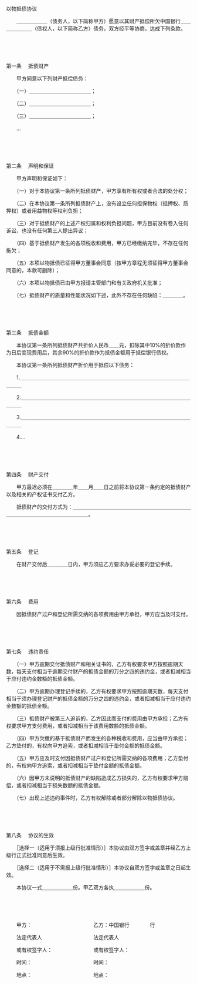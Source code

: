 



以物抵债协议



 

　　＿＿＿＿＿＿（债务人，以下简称甲方）愿意以其财产抵偿所欠中国银行＿＿＿＿＿＿＿（债权人，以下简称乙方）债务，双方经平等协商，达成下列条款。

　　

　　

第一条
　抵债财产

　　甲方同意以下列财产抵偿债务：

　　（一）＿＿＿＿＿＿＿＿＿＿＿＿；

　　（二）＿＿＿＿＿＿＿＿＿＿＿＿；

　　（三）＿＿＿＿＿＿＿＿＿＿＿＿；

　　…

　　

　　

第二条
　声明和保证

　　甲方声明和保证如下：

　　（一）对于本协议第一条所列抵债财产，甲方享有所有权或者合法的处分权；

　　（二）在本协议第一条所列抵债财产上，没有设立任何担保物权（抵押权、质押权）或者用益物权等权利负担；

　　（三）对于抵债财产的上述产权归属和权利负担问题，甲方目前没有卷入任何诉讼，也没有任何第三人提出异议；

　　（四）基于抵债财产发生的各项税收和费用，甲方已经缴纳完毕，不存在任何拖欠；

　　（五）本项以物抵债已征得甲方董事会同意（按甲方章程无须征得甲方董事会同意的，本款可删除）；

　　（六）本项以物抵债已由甲方报请主管部门和有关政府机关批准；

　　（七）抵债财产的质量和性能状况如下述，此外不存在任何缺陷：＿＿＿＿。

　　

　　

第三条
　抵债金额

　　本协议第一条所列抵债财产共折价人民币＿＿元，扣除其中10%的折价款作为日后变现费用后，其余90%的折价款作为抵债金额用于抵偿银行债权。

　　本协议第一条所列抵债财产折价用于抵偿以下债务：

　　1.＿＿＿＿＿＿＿＿＿＿＿＿＿＿＿＿＿＿＿＿＿＿＿＿＿＿＿＿＿＿＿＿＿＿＿＿

　　2.＿＿＿＿＿＿＿＿＿＿＿＿＿＿＿＿＿＿＿＿＿＿＿＿＿＿＿＿＿＿＿＿＿＿＿＿

　　3.＿＿＿＿＿＿＿＿＿＿＿＿＿＿＿＿＿＿＿＿＿＿＿＿＿＿＿＿＿＿＿＿＿＿＿＿

　　4.…

　　

　　

第四条
　财产交付

　　甲方最迟必须在＿＿＿＿年＿＿月＿＿日之前将本协议第一条约定的抵债财产以及相关的产权证书交付乙方。

　　抵债财产的交付方式为：＿＿＿＿＿＿＿＿＿＿＿＿＿＿＿＿＿＿＿＿＿＿＿＿＿＿＿＿＿＿＿＿＿＿＿＿＿＿＿。

　　

　　

第五条
　登记

　　在财产交付后＿＿＿＿日内，甲方须应乙方要求办妥必要的登记手续。

　　

　　

第六条
　费用

　　因抵债财产过户和登记所需交纳的各项费用由甲方承担，甲方应当及时支付。

　　

　　

第七条
　违约责任

　　（一）甲方逾期交付抵债财产和相关证书的，乙方有权要求甲方按照逾期天数，每天支付相当于逾期交付财产的抵债金额的万分之四的违约金，或者扣减相当于应付违约金数额的抵债金额。

　　（二）甲方逾期办理登记手续的，乙方有权要求甲方按照逾期天数，每天支付相当于须办理登记财产的抵债金额的万分之四的违约金，或者扣减相当于应付违约金数额的抵债金额。

　　（三）抵债财产被第三人追诉的，乙方因此而支付的费用由甲方承担；乙方有权要求甲方支付费用，或者扣减相当于该费用数额的抵债金额。

　　（四）甲方欠缴的基于抵债财产而发生的各种税收和费用，应当由甲方承担；乙方垫付的，有权向甲方追索，或者扣减相当于垫付金额的抵债金额。

　　（五）甲方应及时支付因抵债财产过户和登记所需交纳的各项费用；乙方垫付的，有权向甲方追索，或者扣减相当于垫付金额的抵债金额。

　　（六）因甲方未说明的抵债财产的缺陷造成乙方损失的，乙方有权要求甲方赔偿，或者扣减相当于损失数额的抵债金额。

　　（七）出现上述违约事件时，乙方有权解除或者部分解除以物抵债协议。

　　

　　

第八条
　协议的生效

　　［选择一（适用于须报上级行批准情形）］本协议由双方签字或盖章并经乙方上级行正式批准同意后生效。

　　［选择二（适用于不需报上级行批准情形）］本协议自双方签字或盖章之日起生效。

　　本协议一式＿＿＿＿＿＿份。甲乙双方各执＿＿＿＿＿＿份。

　　

　　

　　甲方：　　　　　　　　　　　　乙方：中国银行　　　　行

　　法定代表人　　　　　　　　　　法定代表人

　　或有权签字人：　　　　　　　　或有权签字人：

　　时间：　　　　　　　　　　　　时间：

　　地点：　　　　　　　　　　　　地点：

　　